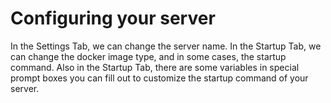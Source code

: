 # Configuring your server

In the Settings Tab, we can change the server name.
In the Startup Tab, we can change the docker image type, and in some cases, the startup command.
Also in the Startup Tab, there are some variables in special prompt boxes you can fill out to customize the startup command of your server.